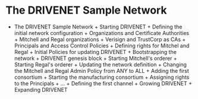 # The DRIVENET Sample Network

+ The DRIVENET Sample Network
      + Starting DRIVENET
          + Defining the initial network configuration
              + Organizations and Certificate Authorities
                  + Mitchell and Regal organizations
                  + Verisign and TrustCorp as CAs
              + Principals and Access Control Policies
                  + Defining rights for Mitchel and Regal
                  + Initial Policies for updating DRIVENET
              + Bootstrapping the network
                  + DRIVENET genesis block
                  + Starting Mitchell's orderer
                  + Starting Regal's orderer
              + Updating the network definition
                  + Changing the Mitchell and Regal Admin Policy from ANY to ALL
          + Adding the first consortium
              + Starting the manufacturing consortium
              + Assigning rights to the Principals
              + ...
          + Defining the first channel
      + Growing DRIVENET
      + Expanding DRIVENET
